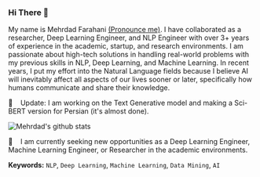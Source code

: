 ### Hi There 👋

My name is Mehrdad Farahani [(Pronounce me)](https://www.nameshouts.com/names/persian/pronounce-mehrdad-farahani). I have collaborated as a researcher, Deep Learning Engineer, and NLP Engineer with over 3+ years of experience in the academic, startup, and research environments. I am passionate about high-tech solutions in handling real-world problems with my previous skills in NLP, Deep Learning, and Machine Learning. In recent years, I put my effort into the Natural Language fields because I believe AI will inevitably affect all aspects of our lives sooner or later, specifically how humans communicate and share their knowledge.

🔔 &nbsp;&nbsp; Update: I am working on the Text Generative model and making a Sci-BERT version for Persian (it's almost done).

![Mehrdad's github stats](https://github-readme-stats.vercel.app/api?username=m3hrdadfi&show_icons=true&theme=vue)


🔎 &nbsp;&nbsp; I am currently seeking new opportunities as a Deep Learning Engineer, Machine Learning Engineer, or Researcher in the academic environments.

**Keywords:** `NLP`, `Deep Learning`, `Machine Learning`, `Data Mining`, `AI`
